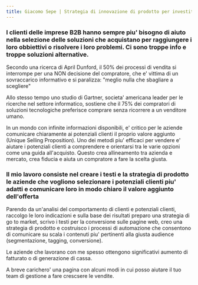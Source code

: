 ```yaml
---
title: Giacomo Sepe | Strategia di innovazione di prodotto per investitori privati
---
```


### I clienti delle imprese B2B hanno sempre piu' bisogno di aiuto nella selezione delle soluzioni che acquistano per raggiungere i loro obbiettivi o risolvere i loro problemi. Ci sono troppe info e troppe soluzioni alternative.

Secondo una ricerca di April Dunford, il 50% dei processi di vendita si interrompe per una NON decisione del compratore, che e' vittima di un sovraccarico informativo e si paralizza: "meglio nulla che sbagliare a scegliere"

Allo stesso tempo uno studio di Gartner, societa' americana leader per le ricerche nel settore informatico, sostiene che il 75% dei compratori di soluzioni tecnologiche preferisce comprare senza ricorrere a un venditore umano.

In un mondo con infinite informazioni disponibili, e' critico per le aziende comunicare chiaramente ai potenziali clienti il proprio valore aggiunto (Unique Selling Proposition). Uno dei metodi piu' efficaci per vendere e' aiutare i potenziali clienti a comprendere e orientarsi tra le varie opzioni come una guida all'acquisto. Questo crea allineamento tra azienda e mercato, crea fiducia e aiuta un compratore a fare la scelta giusta.

### Il mio lavoro consiste nel creare i testi e la strategia di prodotto le aziende che vogliono selezionare i potenziali clienti piu' adatti e comunicare loro in modo chiaro il valore aggiunto dell'offerta

Parendo da un'analisi del comportamento di clienti e potenziali clienti, raccolgo le loro indicazioni e sulla base dei risultati preparo una strategia di go to market, scrivo i testi per la conversione sulle pagine web, creo una strategia di prodotto e costruisco i processi di automazione che consentono di comunicare su scala i contenuti piu' pertinenti alla giusta audience (segmentazione, tagging, conversione).

Le aziende che lavorano con me spesso ottengono significativi aumento di fatturato o di generazione di cassa.

A breve carichero' una pagina con alcuni modi in cui posso aiutare il tuo team di gestione a fare crescsere le vendite.

<!-- Negli ultimi anni Giacomo ha supportato aizonisti di medie imprese nel processo di creazione o rilancio di progetti e prodotti basati su media e digitale. Come imprenditore sta sviluppando servizi per supportare il processo di crescita aziendale.

 -->

<!-- Negli ultimi 10 anni concentrato esclusivamente su offrire strumenti e servizi alle aziende che vogliono sviluppare asset digitali e multimediali.

In precedenza carriera istituzionale presso istituzioni finanziarie internazionali (Merril Lynch, Hines, UBS), Giacomo Sepe si è trasformato in un consulente indipendente e imprenditore, prima in partnership con due società di consulenza e un fondo di private equity, e poi in proprio come gestore d'impresa per conto degli azionisti. -->

<!--
[Articoli](https://valoreintangibile.beehiiv.com)

Carriera istituzionale presso istituti finanziari internazionali (Merril Lynch, Hines, UBS) durata circa 10 anni, e carriera imprenditoriale prima in partnership con societa' di consulenza e un fondo di Private Equity, e poi da solo come manager d'azienda per conto degli azionisti.

Giacomo Sepe ha maturato 20 anni di esperienza tra finanza internazionale e gestione aziendale, con particolare attenzione all'ideazione, crezione, lancio e sviluppo di prodotti digitali e media nell'ambito dei servizi o del retail.

 Impeganto a realizzare strumenti e servizi che supportano imprenditori di PMI nella creazione di reputazione e asset media digitali monetizzabili -->

 <!-- 
Developing a set of solutions for daring shareholders who are ready to build iconic digital and media assets that generate additional revenue or improve reputation and brand perception
Building a suite of services and tools for company managers to develop an audience and create revenue generating media and digital assets -->

